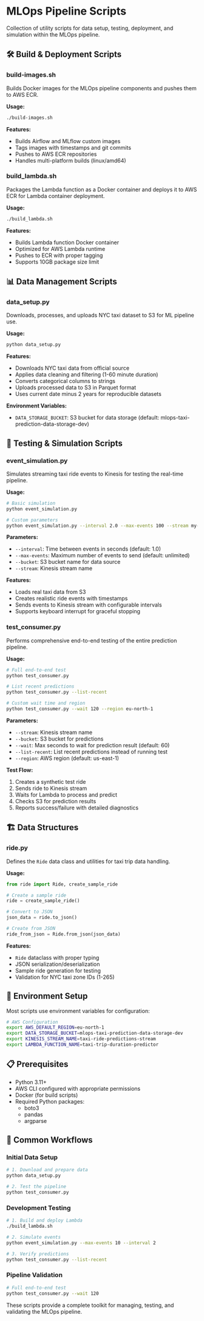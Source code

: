 # MLOps Pipeline Scripts

Collection of utility scripts for data setup, testing, deployment, and simulation within the MLOps pipeline.

## 🛠️ Build & Deployment Scripts

### build-images.sh
Builds Docker images for the MLOps pipeline components and pushes them to AWS ECR.

**Usage:**
```bash
./build-images.sh
```

**Features:**
- Builds Airflow and MLflow custom images
- Tags images with timestamps and git commits
- Pushes to AWS ECR repositories
- Handles multi-platform builds (linux/amd64)

### build_lambda.sh
Packages the Lambda function as a Docker container and deploys it to AWS ECR for Lambda container deployment.

**Usage:**
```bash
./build_lambda.sh
```

**Features:**
- Builds Lambda function Docker container
- Optimized for AWS Lambda runtime
- Pushes to ECR with proper tagging
- Supports 10GB package size limit

## 📊 Data Management Scripts

### data_setup.py
Downloads, processes, and uploads NYC taxi dataset to S3 for ML pipeline use.

**Usage:**
```bash
python data_setup.py
```

**Features:**
- Downloads NYC taxi data from official source
- Applies data cleaning and filtering (1-60 minute duration)
- Converts categorical columns to strings
- Uploads processed data to S3 in Parquet format
- Uses current date minus 2 years for reproducible datasets

**Environment Variables:**
- `DATA_STORAGE_BUCKET`: S3 bucket for data storage (default: mlops-taxi-prediction-data-storage-dev)

## 🧪 Testing & Simulation Scripts

### event_simulation.py
Simulates streaming taxi ride events to Kinesis for testing the real-time pipeline.

**Usage:**
```bash
# Basic simulation
python event_simulation.py

# Custom parameters
python event_simulation.py --interval 2.0 --max-events 100 --stream my-stream
```

**Parameters:**
- `--interval`: Time between events in seconds (default: 1.0)
- `--max-events`: Maximum number of events to send (default: unlimited)
- `--bucket`: S3 bucket name for data source
- `--stream`: Kinesis stream name

**Features:**
- Loads real taxi data from S3
- Creates realistic ride events with timestamps
- Sends events to Kinesis stream with configurable intervals
- Supports keyboard interrupt for graceful stopping

### test_consumer.py
Performs comprehensive end-to-end testing of the entire prediction pipeline.

**Usage:**
```bash
# Full end-to-end test
python test_consumer.py

# List recent predictions
python test_consumer.py --list-recent

# Custom wait time and region
python test_consumer.py --wait 120 --region eu-north-1
```

**Parameters:**
- `--stream`: Kinesis stream name
- `--bucket`: S3 bucket for predictions
- `--wait`: Max seconds to wait for prediction result (default: 60)
- `--list-recent`: List recent predictions instead of running test
- `--region`: AWS region (default: us-east-1)

**Test Flow:**
1. Creates a synthetic test ride
2. Sends ride to Kinesis stream
3. Waits for Lambda to process and predict
4. Checks S3 for prediction results
5. Reports success/failure with detailed diagnostics

## 🏗️ Data Structures

### ride.py
Defines the `Ride` data class and utilities for taxi trip data handling.

**Usage:**
```python
from ride import Ride, create_sample_ride

# Create a sample ride
ride = create_sample_ride()

# Convert to JSON
json_data = ride.to_json()

# Create from JSON
ride_from_json = Ride.from_json(json_data)
```

**Features:**
- `Ride` dataclass with proper typing
- JSON serialization/deserialization
- Sample ride generation for testing
- Validation for NYC taxi zone IDs (1-265)

## 🔧 Environment Setup

Most scripts use environment variables for configuration:

```bash
# AWS Configuration
export AWS_DEFAULT_REGION=eu-north-1
export DATA_STORAGE_BUCKET=mlops-taxi-prediction-data-storage-dev
export KINESIS_STREAM_NAME=taxi-ride-predictions-stream
export LAMBDA_FUNCTION_NAME=taxi-trip-duration-predictor
```

## 📋 Prerequisites

- Python 3.11+
- AWS CLI configured with appropriate permissions
- Docker (for build scripts)
- Required Python packages:
  - boto3
  - pandas
  - argparse

## 🎯 Common Workflows

### Initial Data Setup
```bash
# 1. Download and prepare data
python data_setup.py

# 2. Test the pipeline
python test_consumer.py
```

### Development Testing
```bash
# 1. Build and deploy Lambda
./build_lambda.sh

# 2. Simulate events
python event_simulation.py --max-events 10 --interval 2

# 3. Verify predictions
python test_consumer.py --list-recent
```

### Pipeline Validation
```bash
# Full end-to-end test
python test_consumer.py --wait 120
```

These scripts provide a complete toolkit for managing, testing, and validating the MLOps pipeline.

